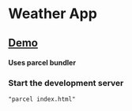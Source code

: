 ﻿# Weather App
 
## [Demo](https://www.coejox.com/weather/)

#### Uses parcel bundler

### Start the development server

```
"parcel index.html"
```
